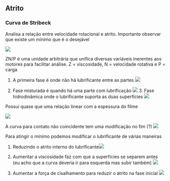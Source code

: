 
## Atrito

### Curva de Stribeck

Analisa a relação entre velocidade rotacional e atrito.
Importante observar que existe um mínimo que é o desejável

![](https://res.cloudinary.com/boloko/image/upload/f_auto/v1729913282/furushow7/image_oizfzq.png)

ZN/P é uma unidade arbitrária que unifica diversas variáveis inerentes aos motores para facilitar análise.  Z = viscosidade, N = velocidade rotativa e P = carga 

1. A primeira fase é onde não há lubrificante entre as partes 
![](https://res.cloudinary.com/boloko/image/upload/f_auto/v1729912920/furushow7/image_pacp3s.png)

2. Fase misturada é quando há uma parte com lubrificação ![](https://res.cloudinary.com/boloko/image/upload/f_auto/v1729912964/furushow7/image_wp8cyc.png)
	3. Fase hidrodinâmica onde o lubrificante suporta as duas superfícies ![](https://res.cloudinary.com/boloko/image/upload/f_auto/v1729913011/furushow7/image_s0i6hu.png)

Possui quase que uma relação linear com a espessura do filme

![](https://res.cloudinary.com/boloko/image/upload/f_auto/v1729913037/furushow7/image_jgbnc4.png)

A curva para contato não coincidente tem uma modificação no fim (?)
![](https://res.cloudinary.com/boloko/image/upload/f_auto/v1729913114/furushow7/image_dqukwo.png)

Para atingir o mínimo podemos modificar o lubrificante de várias maneiras

1. Reduzindo o atrito interno do lubrificante![](https://res.cloudinary.com/boloko/image/upload/f_auto/v1729913672/furushow7/image_wjd1gc.png)
2. Aumentar a viscosidade faz com que a superfícies se separem antes (eu acho que a curva deveria ir para esquerda mas subir também) ![](https://res.cloudinary.com/boloko/image/upload/f_auto/v1729913758/furushow7/image_o6aowt.png)

3. Aumentar a força de cisalhamento para reduzir o atrito na fase inicial ![](https://res.cloudinary.com/boloko/image/upload/f_auto/v1729913835/furushow7/image_fdgyfd.png)
